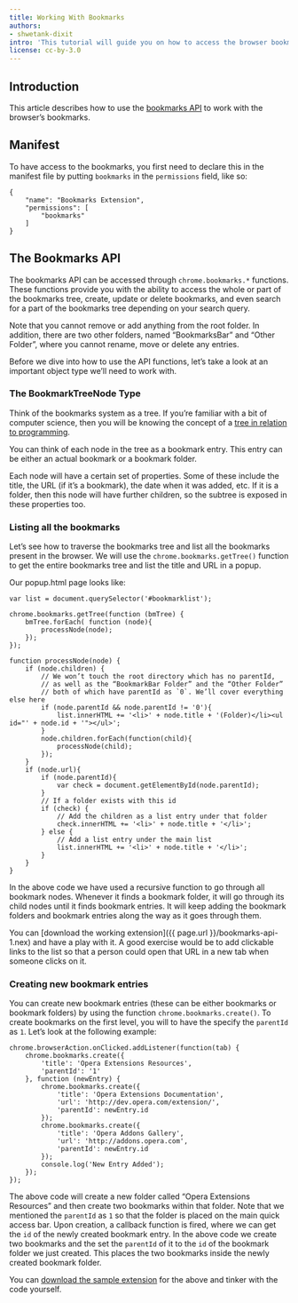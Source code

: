 ```yaml
---
title: Working With Bookmarks
authors:
- shwetank-dixit
intro: 'This tutorial will guide you on how to access the browser bookmarks in an extension.'
license: cc-by-3.0
---
```


## Introduction

This article describes how to use the [bookmarks API](https://developer.chrome.com/extensions/bookmarks) to work with the browser’s bookmarks.

## Manifest

To have access to the bookmarks, you first need to declare this in the manifest file by putting `bookmarks` in the `permissions` field, like so:

	{
		"name": "Bookmarks Extension",
		"permissions": [
			"bookmarks"
		]
	}

## The Bookmarks API

The bookmarks API can be accessed through `chrome.bookmarks.*` functions. These functions provide you with the ability to access the whole or part of the bookmarks tree, create, update or delete bookmarks, and even search for a part of the bookmarks tree depending on your search query.

Note that you cannot remove or add anything from the root folder. In addition, there are two other folders, named “BookmarksBar” and “Other Folder”, where you cannot rename, move or delete any entries.

Before we dive into how to use the API functions, let’s take a look at an important object type we’ll need to work with.

### The BookmarkTreeNode Type

Think of the bookmarks system as a tree. If you’re familiar with a bit of computer science, then you will be knowing the concept of a [tree in relation to programming](http://en.wikipedia.org/wiki/Tree_%28data_structure%29 ).

You can think of each node in the tree as a bookmark entry. This entry can be either an actual bookmark or a bookmark folder.

Each node will have a certain set of properties. Some of these include the title, the URL (if it’s a bookmark), the date when it was added, etc. If it is a folder, then this node will have further children, so the subtree is exposed in these properties too.

### Listing all the bookmarks

Let’s see how to traverse the bookmarks tree and list all the bookmarks present in the browser. We will use the `chrome.bookmarks.getTree()` function to get the entire bookmarks tree and list the title and URL in a popup.

Our popup.html page looks like:

	var list = document.querySelector('#bookmarklist');

	chrome.bookmarks.getTree(function (bmTree) {
		bmTree.forEach( function (node){
			processNode(node);
		});
	});

	function processNode(node) {
		if (node.children) {
			// We won’t touch the root directory which has no parentId,
			// as well as the “BookmarkBar Folder” and the “Other Folder”
			// both of which have parentId as `0`. We’ll cover everything else here
			if (node.parentId && node.parentId != '0'){
				list.innerHTML += '<li>' + node.title + '(Folder)</li><ul id="' + node.id + '"></ul>';
			}
			node.children.forEach(function(child){
				processNode(child);
			});
		}
		if (node.url){
			if (node.parentId){
				var check = document.getElementById(node.parentId);
			}
			// If a folder exists with this id
			if (check) {
				// Add the children as a list entry under that folder
				check.innerHTML += '<li>' + node.title + '</li>';
			} else {
				// Add a list entry under the main list
				list.innerHTML += '<li>' + node.title + '</li>';
			}
		}
	}

In the above code we have used a recursive function to go through all bookmark nodes. Whenever it finds a bookmark folder, it will go through its child nodes until it finds bookmark entries. It will keep adding the bookmark folders and bookmark entries along the way as it goes through them.

You can [download the working extension]({{ page.url }}/bookmarks-api-1.nex) and have a play with it. A good exercise would be to add clickable links to the list so that a person could open that URL in a new tab when someone clicks on it.

### Creating new bookmark entries

You can create new bookmark entries (these can be either bookmarks or bookmark folders) by using the function `chrome.bookmarks.create()`. To create bookmarks on the first level, you will to have the specify the `parentId` as `1`. Let’s look at the following example:

	chrome.browserAction.onClicked.addListener(function(tab) {
		chrome.bookmarks.create({
			'title': 'Opera Extensions Resources',
			'parentId': '1'
		}, function (newEntry) {
			chrome.bookmarks.create({
				'title': 'Opera Extensions Documentation',
				'url': 'http://dev.opera.com/extension/',
				'parentId': newEntry.id
			});
			chrome.bookmarks.create({
				'title': 'Opera Addons Gallery',
				'url': 'http://addons.opera.com',
				'parentId': newEntry.id
			});
			console.log('New Entry Added');
		});
	});

The above code will create a new folder called “Opera Extensions Resources” and then create two bookmarks within that folder. Note that we mentioned the `parentId` as `1` so that the folder is placed on the main quick access bar. Upon creation, a callback function is fired, where we can get the `id` of the newly created bookmark entry. In the above code we create two bookmarks and the set the `parentId` of it to the `id` of the bookmark folder we just created. This places the two bookmarks inside the newly created bookmark folder.

You can [download the sample extension](samples/BookmarksAPI-2.nex) for the above and tinker with the code yourself.
